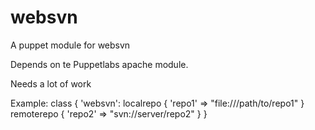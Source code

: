 # websvn
A puppet module for websvn

Depends on te Puppetlabs apache module.

Needs a lot of work

Example:
class { 'websvn': 
  localrepo { 
    'repo1' => "file:///path/to/repo1"
  }
  remoterepo {
    'repo2' => "svn://server/repo2"
  }
}
